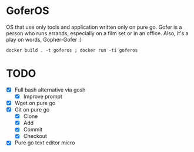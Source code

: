 # GoferOS

OS that use only tools and application written only on pure go. Gofer is a person who runs errands, especially on a film set or in an office. Also, it's a play on words, Gopher-Gofer :)

```shell
docker build . -t goferos ; docker run -ti goferos
```

# TODO

- [x] Full bash alternative via gosh
    - [x] Improve prompt
- [x] Wget on pure go
- [x] Git on pure go
    - [x] Clone
    - [x] Add
    - [x] Commit
    - [x] Checkout
- [x] Pure go text editor micro
